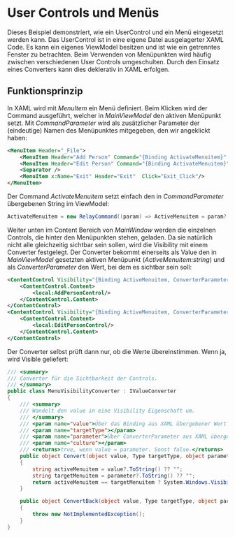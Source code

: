 # User Controls und Menüs
Dieses Beispiel demonstriert, wie ein UserControl und ein Menü eingesetzt werden kann. Das UserControl ist in eine eigene Datei 
ausgelagerter XAML Code. Es kann ein eigenes ViewModel besitzen und ist wie ein getrenntes Fenster zu betrachten. 
Beim Verwenden von Menüpunkten wird häufig zwischen verschiedenen User Controls umgeschulten. Durch den Einsatz eines 
Converters kann dies deklerativ in XAML erfolgen.

## Funktionsprinzip
In XAML wird mit *MenuItem* ein Menü definiert. Beim Klicken wird der Command ausgeführt, welcher in *MainViewModel*
den aktiven Menüpunkt setzt. Mit *CommandParameter* wird als zusätzlicher Parameter der (eindeutige) Namen
des Menüpunktes mitgegeben, den wir angeklickt haben:

```xml
<MenuItem Header="_File">
    <MenuItem Header="Add Person" Command="{Binding ActivateMenuitem}" CommandParameter="Add" />
    <MenuItem Header="Edit Person" Command="{Binding ActivateMenuitem}" CommandParameter="Edit" />
    <Separator />
    <MenuItem x:Name="Exit" Header="Exit"  Click="Exit_Click"/>
</MenuItem>
```

Der Command *ActivateMenuitem* setzt einfach den in *CommandParameter* übergebenen String im ViewModel:
```c#
ActivateMenuitem = new RelayCommand((param) => ActiveMenuitem = param?.ToString());
```
            
Weiter unten im Content Bereich von *MainWindow* werden die einzelnen Controls, die hinter den Menüpunkten
stehen, geladen. Da sie natürlich nicht alle gleichzeitig sichtbar sein sollen, wird die Visibility mit
einem Converter festgelegt. Der Converter bekommt einerseits als Value den in *MainViewModel* gesetzten aktiven
Menüpunkt (*ActiveMenuitem:string*) und als *ConverterParameter* den Wert, bei dem es sichtbar sein soll:

```xml
<ContentControl Visibility="{Binding ActiveMenuitem, ConverterParameter=Add, Converter={StaticResource MenuVisibilityConverter}}">
    <ContentControl.Content>
        <local:AddPersonControl/>
    </ContentControl.Content>
</ContentControl>
<ContentControl Visibility="{Binding ActiveMenuitem, ConverterParameter=Edit, Converter={StaticResource MenuVisibilityConverter}}">
    <ContentControl.Content>
        <local:EditPersonControl/>
    </ContentControl.Content>
</ContentControl>  
```

Der Converter selbst prüft dann nur, ob die Werte übereinstimmen. Wenn ja, wird Visible geliefert:

```c#
/// <summary>
/// Converter für die Sichtbarkeit der Controls.
/// </summary>
public class MenuVisibilityConverter : IValueConverter
{
    /// <summary>
    /// Wandelt den value in eine Visibility Eigenschaft um.
    /// </summary>
    /// <param name="value">Über das Binding aus XAML übergebener Wert (das aktuelle Menüiten).</param>
    /// <param name="targetType"></param>
    /// <param name="parameter">Über ConverterParameter aus XAML übergebener wert, wann Visible geliefert werden soll.</param>
    /// <param name="culture"></param>
    /// <returns>true, wenn value = parameter. Sonst false.</returns>
    public object Convert(object value, Type targetType, object parameter, CultureInfo culture)
    {
        string activeMenuitem = value?.ToString() ?? "";
        string targetMenuitem = parameter?.ToString() ?? "";
        return activeMenuitem == targetMenuitem ? System.Windows.Visibility.Visible : System.Windows.Visibility.Collapsed;
    }

    public object ConvertBack(object value, Type targetType, object parameter, CultureInfo culture)
    {
        throw new NotImplementedException();
    }
}
```
